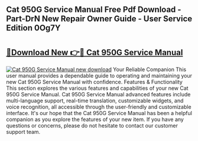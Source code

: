 ## Cat 950G Service Manual Free Pdf Download - Part-DrN New Repair Owner Guide - User Service Edition 0Og7Y

# <h2><a href="http://bc79871.oget.top/?id=Cat+950G+Service+Manual">🔗Download New 👉🔴 Cat 950G Service Manual</a></h2>

[![Cat 950G Service Manual new download](https://i.imgur.com/5g1atiW.png)](http://bc79871.oget.top/?id=Cat+950G+Service+Manual)
Your Reliable Companion This user manual provides a dependable guide to operating and maintaining your new Cat 950G Service Manual with confidence. Features & Functionality This section explores the various features and capabilities of your new Cat 950G Service Manual. Cat 950G Service Manual advanced features include multi-language support, real-time translation, customizable widgets, and voice recognition, all accessible through the user-friendly and customizable interface. It's our hope that the Cat 950G Service Manual has been a helpful companion as you explore the features of your new item. If you have any questions or concerns, please do not hesitate to contact our customer support team.
